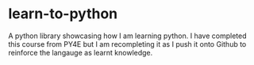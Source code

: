# learn-to-python
A python library showcasing how I am learning python.
I have completed this course from PY4E but I am recompleting it as I push it onto Github to reinforce the langauge as learnt knowledge. 
